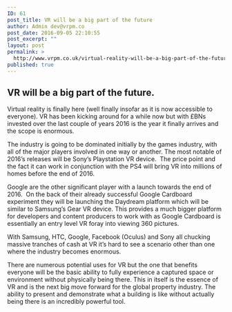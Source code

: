 ```yaml
---
ID: 61
post_title: VR will be a big part of the future
author: Admin dev@vrpm.co
post_date: 2016-09-05 22:10:55
post_excerpt: ""
layout: post
permalink: >
  http://www.vrpm.co.uk/virtual-reality-will-be-a-big-part-of-the-future-for-property/
published: true
---
```

<h2>VR will be a big part of the future.</h2>
Virtual reality is finally here (well finally insofar as it is now accessible to everyone). VR has been kicking around for a while now but with £BNs invested over the last couple of years 2016 is the year it finally arrives and the scope is enormous.

The industry is going to be dominated initially by the games industry, with all of the major players involved in one way or another. The most notable of 2016’s releases will be Sony’s Playstation VR device.  The price point and the fact it can work in conjunction with the PS4 will bring VR into millions of homes before the end of 2016.

Google are the other significant player with a launch towards the end of 2016.  On the back of their already successful Google Cardboard experiment they will be launching the Daydream platform which will be similar to Samsung’s Gear VR device. This provides a much bigger platform for developers and content producers to work with as Google Cardboard is essentially an entry level VR foray into viewing 360 pictures.

With Samsung, HTC, Google, Facebook (Oculus) and Sony all chucking massive tranches of cash at VR it’s hard to see a scenario other than one where the industry becomes enormous.

There are numerous potential uses for VR but the one that benefits everyone will be the basic ability to fully experience a captured space or environment without physically being there. This in itself is the essence of VR and is the next big move forward for the global property industry. The ability to present and demonstrate what a building is like without actually being there is an incredibly powerful tool.